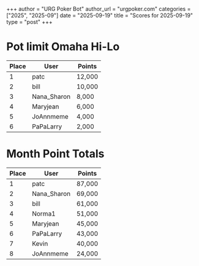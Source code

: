 +++
author = "URG Poker Bot"
author_url = "urgpoker.com"
categories = ["2025", "2025-09"]
date = "2025-09-19"
title = "Scores for 2025-09-19"
type = "post"
+++
# Pot limit Omaha Hi-Lo

| Place | User | Points |
|-------|------|--------|
| 1 | patc | 12,000 |
| 2 | bill | 10,000 |
| 3 | Nana_Sharon | 8,000 |
| 4 | Maryjean | 6,000 |
| 5 | JoAnnmeme | 4,000 |
| 6 | PaPaLarry | 2,000 |

# Month Point Totals

| Place | User | Points |
|-------|------|--------|
| 1 | patc | 87,000 |
| 2 | Nana_Sharon | 69,000 |
| 3 | bill | 61,000 |
| 4 | Norma1 | 51,000 |
| 5 | Maryjean | 45,000 |
| 6 | PaPaLarry | 43,000 |
| 7 | Kevin | 40,000 |
| 8 | JoAnnmeme | 24,000 |
